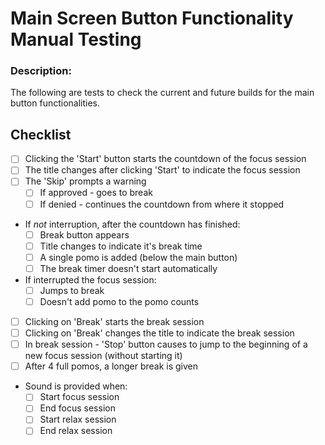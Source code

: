 # Main Screen Button Functionality Manual Testing

### Description:

The following are tests to check the current and future builds for the main button functionalities.

## Checklist

-   [ ] Clicking the 'Start' button starts the countdown of the focus session
-   [ ] The title changes after clicking 'Start' to indicate the focus session
-   [ ] The 'Skip' prompts a warning
    -   [ ] If approved - goes to break
    -   [ ] If denied - continues the countdown from where it stopped
-   If *not* interruption, after the countdown has finished:
    -   [ ] Break button appears
    -   [ ] Title changes to indicate it's break time
    -   [ ] A single pomo is added (below the main button)
    -   [ ] The break timer doesn't start automatically
-   If interrupted the focus session:
    -   [ ] Jumps to break
    -   [ ] Doesn't add pomo to the pomo counts
-   [ ] Clicking on 'Break' starts the break session
-   [ ] Clicking on 'Break' changes the title to indicate the break session
-   [ ] In break session - 'Stop' button causes to jump to the beginning of a new focus session (without starting it)
-   [ ] After 4 full pomos, a longer break is given
-   Sound is provided when:
    -   [ ] Start focus session
    -   [ ] End focus session
    -   [ ] Start relax session
    -   [ ] End relax session
